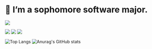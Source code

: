 # 🌱 I’m a sophomore software major.
<img src="https://img.shields.io/badge/?style=flat&logo=instagram&logoColor=000000"/></a>


<img src="https://img.shields.io/badge/C-F3F5F5?style=flat&logo=c&logoColor=000000"/></a>
<img src="https://img.shields.io/badge/C++-F3F5F5?style=flat&logo=cplusplus&logoColor=000000"/></a>
<img src="https://img.shields.io/badge/Python-F3F5F5?style=flat&logo=python&logoColor=000000"/></a>

![Top Langs](https://github-readme-stats.vercel.app/api/top-langs/?username=JihoLeec&layout=compact)
![Anurag's GitHub stats](https://github-readme-stats.vercel.app/api?username=JihoLeec&show_icons=true&theme=dark)
